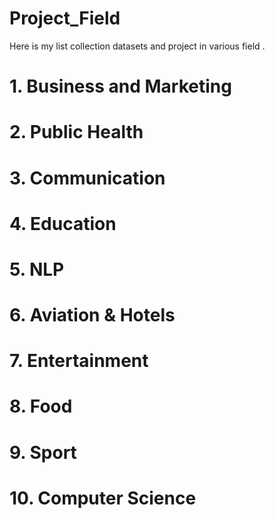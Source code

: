 # Project_Field
Here is my list collection datasets and project in various field . 



# 1. Business and Marketing


# 2. Public Health


# 3. Communication


# 4. Education


# 5. NLP


# 6. Aviation & Hotels


# 7. Entertainment


# 8. Food


# 9. Sport


# 10. Computer Science
